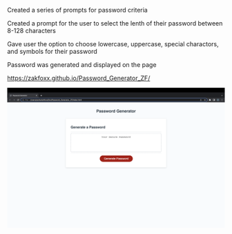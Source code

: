 Created a series of prompts for password criteria

Created a prompt for the user to select the lenth of their password between 8-128 characters

Gave user the option to choose lowercase, uppercase, special charactors, and symbols for their password

Password was generated and displayed on the page 

https://zakfoxx.github.io/Password_Generator_ZF/

![alt text](screenshot.png)


